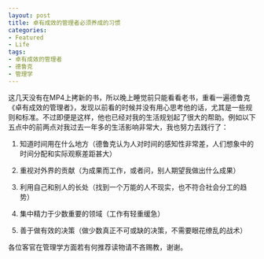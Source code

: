 ```yaml
---
layout: post
title: 卓有成效的管理者必须养成的习惯
categories:
- Featured
- Life
tags:
- 卓有成效的管理者
- 德鲁克
- 管理学
---
```


这几天没有在MP4上拷新的书，所以晚上睡觉前只能看看老书，重看一遍德鲁克《卓有成效的管理者》，发现以前看的时候并没有用心思考他的话，尤其是一些规则和标准。不过即便是这样，他也已经对我的生活规划起了很大的帮助。例如以下五点中的前两点对我过去一年多的生活影响非常大，我也努力去践行了：



	
  1. 知道时间用在什么地方（德鲁克认为人对时间的感知性非常差，人们想象中的时间分配和实际观察差距甚大）

	
  2. 重视对外界的贡献（为成果而工作，或者问，别人期望我做出什么成果）

	
  3. 利用自己和别人的长处（找到一个万能的人不现实，也不符合社会分工的趋势）

	
  4. 集中精力于少数重要的领域（工作有轻重缓急）

	
  5. 善于做有效的决策（做少数真正不可或缺的决策，不需要眼花缭乱的战术）


各位客官在管理学方面若有何推荐读物请不吝赐教，谢谢。
